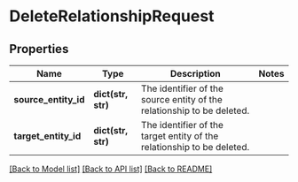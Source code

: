 # DeleteRelationshipRequest

## Properties
Name | Type | Description | Notes
------------ | ------------- | ------------- | -------------
**source_entity_id** | **dict(str, str)** | The identifier of the source entity of the relationship to be deleted. | 
**target_entity_id** | **dict(str, str)** | The identifier of the target entity of the relationship to be deleted. | 

[[Back to Model list]](../README.md#documentation-for-models) [[Back to API list]](../README.md#documentation-for-api-endpoints) [[Back to README]](../README.md)


